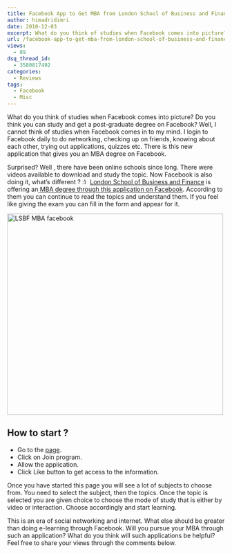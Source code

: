 ```yaml
---
title: Facebook App to Get MBA from London School of Business and Finance
author: himadridimri
date: 2010-12-03
excerpt: What do you think of studies when Facebook comes into picture? Do you think you can study and get a post graduate degree on Facebook? Well, I cannot think of studies when Facebook comes in to my mind. I login to Facebook daily to do networking, checking up on friends, knowing about each other, trying out applications, quizzes etc. There is this new application that gives you an MBA degree on Facebook.
url: /facebook-app-to-get-mba-from-london-school-of-business-and-finance/
views:
  - 89
dsq_thread_id:
  - 3580817492
categories:
  - Reviews
tags:
  - Facebook
  - Misc
---
```

What do you think of studies when Facebook comes into picture? Do you think you can study and get a post-graduate degree on Facebook? Well, I cannot think of studies when Facebook comes in to my mind. I login to Facebook daily to do networking, checking up on friends, knowing about each other, trying out applications, quizzes etc. There is this new application that gives you an MBA degree on Facebook.

Surprised? Well , there have been online schools since long. There were videos available to download and study the topic. Now Facebook is also doing it, what&#8217;s different ? <img src="http://devilsworkshop.org/wp-includes/images/smilies/simple-smile.png" alt=":)" class="wp-smiley" style="height: 1em; max-height: 1em;" /> <a href="http://www.lsbf.org.uk/" onclick="_gaq.push(['_trackEvent', 'outbound-article', 'http://www.lsbf.org.uk/', 'London School of Business and Finance']);" >London School of Business and Finance</a> is offering an<a href="http://www.financenews.co.uk/entertainment/facebook-application-offers-mba-degree/" onclick="_gaq.push(['_trackEvent', 'outbound-article', 'http://www.financenews.co.uk/entertainment/facebook-application-offers-mba-degree/', ' MBA degree through this application on Facebook']);" > MBA degree through this application on Facebook</a>. According to them you can continue to read the topics and understand them. If you feel like giving the exam you can fill in the form and appear for it.

<a href="http://fbknol.com/facebook-app-to-get-mba-from-london-school-of-business-and-finance/lsbf-mba-facebook/" onclick="_gaq.push(['_trackEvent', 'outbound-article', 'http://fbknol.com/facebook-app-to-get-mba-from-london-school-of-business-and-finance/lsbf-mba-facebook/', '']);" rel="attachment wp-att-4139"><img class="alignnone size-full wp-image-4139" src="http://cdn.devilsworkshop.org/files/2010/12/LSBF-MBA-facebook.png" alt="LSBF MBA facebook" width="500" height="465" /></a>

## How to start ?

  * Go to the <a href="http://www.facebook.com/LSBFGlobalMBA?v=app_4949752878" onclick="_gaq.push(['_trackEvent', 'outbound-article', 'http://www.facebook.com/LSBFGlobalMBA?v=app_4949752878', 'page']);" >page</a>.
  * Click on Join program.
  * Allow the application.
  * Click Like button to get access to the information.

Once you have started this page you will see a lot of subjects to choose from. You need to select the subject, then the topics. Once the topic is selected you are given choice to choose the mode of study that is either by video or interaction. Choose accordingly and start learning.

This is an era of social networking and internet. What else should be greater than doing e-learning through Facebook. Will you pursue your MBA through such an application? What do you think will such applications be helpful? Feel free to share your views through the comments below.
